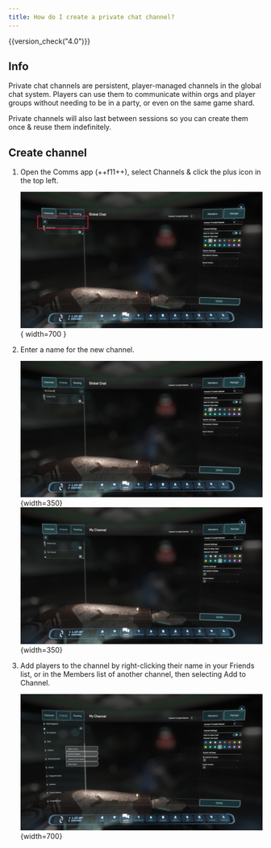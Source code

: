 ```yaml
---
title: How do I create a private chat channel?
---
```


{{version_check("4.0")}}

## Info

Private chat channels are persistent, player-managed channels in the global chat
system. Players can use them to communicate within orgs and player groups
without needing to be in a party, or even on the same game shard.

Private channels will also last between sessions so you can create them once &
reuse them indefinitely.

## Create channel

1. Open the Comms app (++f11++), select Channels & click the plus icon in the
top left.

    ![New Channel](./images/create-channel/new-channel.jpg){ width=700 }

1. Enter a name for the new channel.

    ![Enter Name](./images/create-channel/enter-name.jpg){width=350}
    ![Created Channel](./images/create-channel/channel-created.jpg){width=350}

1. Add players to the channel by right-clicking their name in your Friends list,
or in the Members list of another channel, then selecting Add to Channel.

    ![Add Player to Channel](./images/create-channel/add-player.jpg){width=700}
